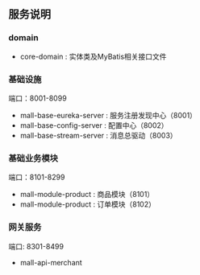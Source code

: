## 服务说明
### domain
- core-domain : 实体类及MyBatis相关接口文件
### 基础设施
端口：8001-8099
- mall-base-eureka-server : 服务注册发现中心（8001）
- mall-base-config-server : 配置中心（8002）
- mall-base-stream-server : 消息总驱动（8003）

### 基础业务模块
端口：8101-8299
- mall-module-product : 商品模块（8101）
- mall-module-product : 订单模块（8102）

### 网关服务
端口: 8301-8499
- mall-api-merchant

